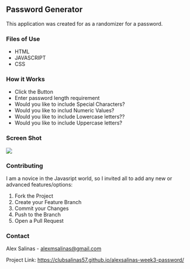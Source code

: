 <!-- ABOUT THE PROJECT -->
## Password Generator 
This application was created for as a randomizer for a password.

### Files of Use
* HTML
* JAVASCRIPT
* CSS

<!-- GETTING STARTED -->
### How it Works

- Click the <PASSWORD GENERATOR> Button
- Enter password length requirement
- Would you like to include Special Characters?
- Would you like to includ Numeric Values?
- Would you like to include Lowercase letters??
- Would you like to include Uppercase letters?


### Screen Shot
<img src="https://clubsalinas57.github.io/alexsalinas-week3-password/pw-gen-alexsalinas.pg.jpg">


<!-- CONTRIBUTING -->
### Contributing

I am a novice in the Javasript world, so I invited all to add any new or advanced features/options:

1. Fork the Project
2. Create your Feature Branch 
3. Commit your Changes
4. Push to the Branch
5. Open a Pull Request


<!-- CONTACT -->
### Contact

Alex Salinas - alexmsalinas@gmail.com

Project Link: https://clubsalinas57.github.io/alexsalinas-week3-password/
